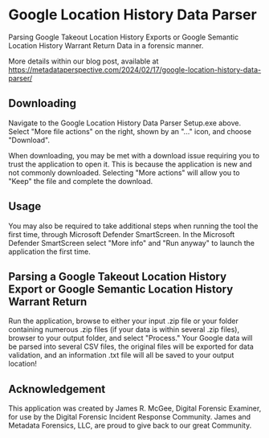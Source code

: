 # Google Location History Data Parser

Parsing Google Takeout Location History Exports or Google Semantic Location History Warrant Return Data in a forensic manner.

More details within our blog post, available at https://metadataperspective.com/2024/02/17/google-location-history-data-parser/

## Downloading

Navigate to the Google Location History Data Parser Setup.exe above. Select "More file actions" on the right, shown by an "..." icon, and choose "Download".

When downloading, you may be met with a download issue requiring you to trust the application to open it. This is because the application is new and not commonly downloaded. Selecting "More actions" will allow you to "Keep" the file and complete the download. 

## Usage

You may also be required to take additional steps when running the tool the first time, through Microsoft Defender SmartScreen. In the Microsoft Defender SmartScreen select "More info" and "Run anyway" to launch the application the first time. 

## Parsing a Google Takeout Location History Export or Google Semantic Location History Warrant Return

Run the application, browse to either your input .zip file or your folder containing numerous .zip files (if your data is within several .zip files), browser to your output folder, and select "Process." Your Google data will be parsed into several CSV files, the original files will be exported for data validation, and an information .txt file will all be saved to your output location!

## Acknowledgement

This application was created by James R. McGee, Digital Forensic Examiner, for use by the Digital Forensic Incident Response Community. James and Metadata Forensics, LLC, are proud to give back to our great Community.
